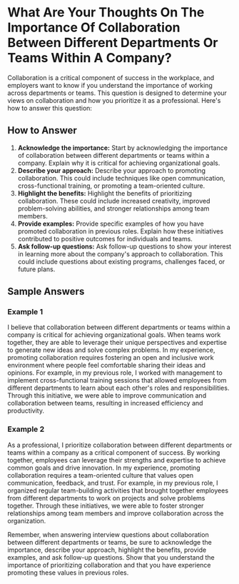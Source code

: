 What Are Your Thoughts On The Importance Of Collaboration Between Different Departments Or Teams Within A Company?
=======================================================================================================================================

Collaboration is a critical component of success in the workplace, and employers want to know if you understand the importance of working across departments or teams. This question is designed to determine your views on collaboration and how you prioritize it as a professional. Here's how to answer this question:

How to Answer
-------------

1. **Acknowledge the importance:** Start by acknowledging the importance of collaboration between different departments or teams within a company. Explain why it is critical for achieving organizational goals.
2. **Describe your approach:** Describe your approach to promoting collaboration. This could include techniques like open communication, cross-functional training, or promoting a team-oriented culture.
3. **Highlight the benefits:** Highlight the benefits of prioritizing collaboration. These could include increased creativity, improved problem-solving abilities, and stronger relationships among team members.
4. **Provide examples:** Provide specific examples of how you have promoted collaboration in previous roles. Explain how these initiatives contributed to positive outcomes for individuals and teams.
5. **Ask follow-up questions:** Ask follow-up questions to show your interest in learning more about the company's approach to collaboration. This could include questions about existing programs, challenges faced, or future plans.

Sample Answers
--------------

### Example 1

I believe that collaboration between different departments or teams within a company is critical for achieving organizational goals. When teams work together, they are able to leverage their unique perspectives and expertise to generate new ideas and solve complex problems. In my experience, promoting collaboration requires fostering an open and inclusive work environment where people feel comfortable sharing their ideas and opinions. For example, in my previous role, I worked with management to implement cross-functional training sessions that allowed employees from different departments to learn about each other's roles and responsibilities. Through this initiative, we were able to improve communication and collaboration between teams, resulting in increased efficiency and productivity.

### Example 2

As a professional, I prioritize collaboration between different departments or teams within a company as a critical component of success. By working together, employees can leverage their strengths and expertise to achieve common goals and drive innovation. In my experience, promoting collaboration requires a team-oriented culture that values open communication, feedback, and trust. For example, in my previous role, I organized regular team-building activities that brought together employees from different departments to work on projects and solve problems together. Through these initiatives, we were able to foster stronger relationships among team members and improve collaboration across the organization.

Remember, when answering interview questions about collaboration between different departments or teams, be sure to acknowledge the importance, describe your approach, highlight the benefits, provide examples, and ask follow-up questions. Show that you understand the importance of prioritizing collaboration and that you have experience promoting these values in previous roles.
